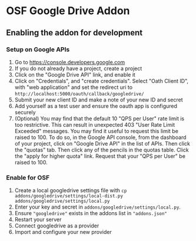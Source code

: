 # OSF Google Drive Addon


## Enabling the addon for development



### Setup on Google APIs
1. Go to https://console.developers.google.com
2. If you do not already have a project, create a project
3. Click on the "Google Drive API" link, and enable it
4. Click on "Credentials", and "create credentials". Select "Oath Client ID", with "web application" and set the redirect uri to `http://localhost:5000/oauth/callback/googledrive/`
5. Submit your new client ID and make a note of your new ID and secret
6. Add yourself as a test user and ensure the oauth app is configured securely
7. (Optional) You may find that the default 10 "QPS per User" rate limit is too restrictive. This can result in unexpected 403 "User Rate Limit Exceeded" messages. You may find it useful to request this limit be raised to 100. To do so, in the Google API console, from the dashboard of your project, click on "Google Drive API" in the list of APIs. Then click the "quotas" tab. Then click any of the pencils in the quotas table. Click the "apply for higher quota" link. Request that your "QPS per User" be raised to 100.  

### Enable for OSF
1. Create a local googledrive settings file with `cp addons/googledrive/settings/local-dist.py addons/googledrive/settings/local.py`
2. Enter your key and secret in `addons/googledrive/settings/local.py`.
3. Ensure `"googledrive"` exists in the addons list in `"addons.json"`
4. Restart your server
5. Connect googledrive as a provider
6. Import and configure your new provider
